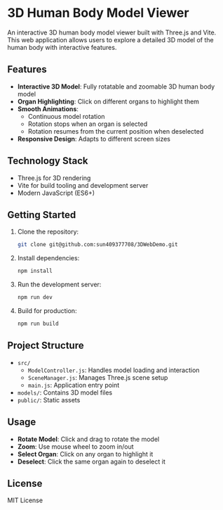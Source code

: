 # 3D Human Body Model Viewer

An interactive 3D human body model viewer built with Three.js and Vite. This web application allows users to explore a detailed 3D model of the human body with interactive features.

## Features

- **Interactive 3D Model**: Fully rotatable and zoomable 3D human body model
- **Organ Highlighting**: Click on different organs to highlight them
- **Smooth Animations**: 
  - Continuous model rotation
  - Rotation stops when an organ is selected
  - Rotation resumes from the current position when deselected
- **Responsive Design**: Adapts to different screen sizes

## Technology Stack

- Three.js for 3D rendering
- Vite for build tooling and development server
- Modern JavaScript (ES6+)

## Getting Started

1. Clone the repository:
   ```bash
   git clone git@github.com:sun409377708/3DWebDemo.git
   ```

2. Install dependencies:
   ```bash
   npm install
   ```

3. Run the development server:
   ```bash
   npm run dev
   ```

4. Build for production:
   ```bash
   npm run build
   ```

## Project Structure

- `src/`
  - `ModelController.js`: Handles model loading and interaction
  - `SceneManager.js`: Manages Three.js scene setup
  - `main.js`: Application entry point
- `models/`: Contains 3D model files
- `public/`: Static assets

## Usage

- **Rotate Model**: Click and drag to rotate the model
- **Zoom**: Use mouse wheel to zoom in/out
- **Select Organ**: Click on any organ to highlight it
- **Deselect**: Click the same organ again to deselect it

## License

MIT License
